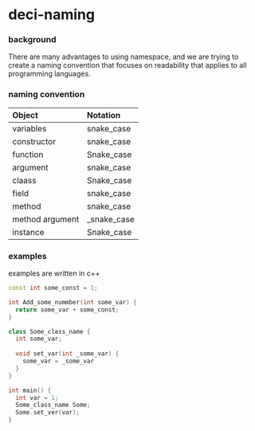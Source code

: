 # deci-naming

### background 
There are many advantages to using namespace, and we are trying to create a naming convention 
that focuses on readability that applies to all programming languages.

### naming convention
| Object               | Notation   |
|:---------------------|:-----------|
| variables            | snake_case |
| constructor          | snake_case |
| function             | Snake_case |
| argument             | snake_case |
| claass               | Snake_case | 
| field                | snake_case |
| method               | snake_case |
| method argument      | _snake_case |
| instance             | Snake_case |

### examples
examples are written in c++
```cpp
const int some_const = 1;

int Add_some_nummber(int some_var) {
  return some_var + some_const; 
}
```

```cpp
class Some_class_name {
  int some_var;
  
  void set_var(int _some_var) {
    some_var = _some_var
  }
}

int main() {
  int var = 1;
  Some_class_name Some;
  Some.set_ver(var);
}
```
